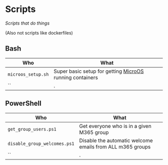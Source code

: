 
# Scripts
*Scripts that do things*

(Also not scripts like dockerfiles)

## Bash

| Who | What |
|-----|------|
| `microos_setup.sh` | Super basic setup for getting [MicroOS](https://microos.opensuse.org/) running containers |
| `` | . |

## PowerShell

| Who | What |
|-----|------|
| `get_group_users.ps1` | Get everyone who is in a given M365 group |
| `disable_group_welcomes.ps1` | Disable the automatic welcome emails from ALL m365 groups |
| `` | . |
